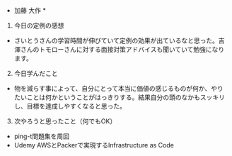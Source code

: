 * 加藤 大作 *

1. 今日の定例の感想
- さいとうさんの学習時間が伸びていて定例の効果が出ているなと思った。吉澤さんのトモローさんに対する面接対策アドバイスも聞いていて勉強になります。

2. 今日学んだこと
- 物を減らす事によって、自分にとって本当に価値の感じるものが何か、やりたいことは何かということがはっきりする。結果自分の頭のなかもスッキリし、目標を達成しやすくなると思った。

3. 次やろうと思ったこと（何でもOK）
- ping-t問題集を周回
- Udemy AWSとPackerで実現するInfrastructure as Code

